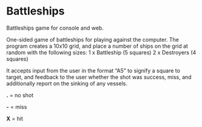 # Battleships
Battleships game for console and web.

One-sided game of battleships for playing against the computer.
The program creates a 10x10 grid, and place a number of ships on the grid at 
random with the following sizes:
1 x Battleship (5 squares)
2 x Destroyers (4 squares)

It accepts input from the user in the format “A5” to signify a square 
to target, and feedback to the user whether the shot was success, miss, and additionally 
report on the sinking of any vessels.

**.**  = no shot

**\-**  = miss

**X**  = hit
